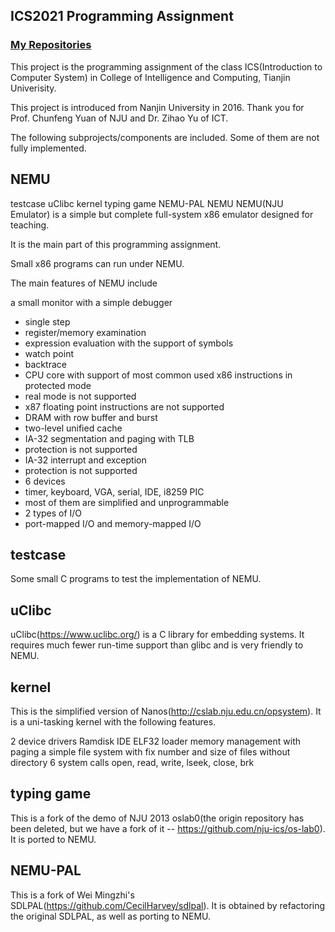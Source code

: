 ## ICS2021 Programming Assignment
### [My Repositories](https://gitee.com/trouverecc/NEMU2021)
This project is the programming assignment of the class ICS(Introduction to Computer System) in College of Intelligence and Computing, Tianjin Univerisity.

This project is introduced from Nanjin University in 2016. Thank you for Prof. Chunfeng Yuan of NJU and Dr. Zihao Yu of ICT.

The following subprojects/components are included. Some of them are not fully implemented.

## NEMU
testcase
uClibc
kernel
typing game
NEMU-PAL
NEMU
NEMU(NJU Emulator) is a simple but complete full-system x86 emulator designed for teaching. 

It is the main part of this programming assignment. 

Small x86 programs can run under NEMU. 

The main features of NEMU include

a small monitor with a simple debugger
* single step
* register/memory examination
* expression evaluation with the support of symbols
* watch point
* backtrace
* CPU core with support of most common used x86 instructions in protected mode
* real mode is not supported
* x87 floating point instructions are not supported
* DRAM with row buffer and burst
* two-level unified cache
* IA-32 segmentation and paging with TLB
* protection is not supported
* IA-32 interrupt and exception
* protection is not supported
* 6 devices
* timer, keyboard, VGA, serial, IDE, i8259 PIC
* most of them are simplified and unprogrammable
* 2 types of I/O
* port-mapped I/O and memory-mapped I/O
## testcase
Some small C programs to test the implementation of NEMU.

## uClibc
uClibc(https://www.uclibc.org/) is a C library for embedding systems. It requires much fewer run-time support than glibc and is very friendly to NEMU.

## kernel
This is the simplified version of Nanos(http://cslab.nju.edu.cn/opsystem). It is a uni-tasking kernel with the following features.

2 device drivers
Ramdisk
IDE
ELF32 loader
memory management with paging
a simple file system
with fix number and size of files
without directory
6 system calls
open, read, write, lseek, close, brk
## typing game
This is a fork of the demo of NJU 2013 oslab0(the origin repository has been deleted, but we have a fork of it -- https://github.com/nju-ics/os-lab0). It is ported to NEMU.

## NEMU-PAL
This is a fork of Wei Mingzhi's SDLPAL(https://github.com/CecilHarvey/sdlpal). It is obtained by refactoring the original SDLPAL, as well as porting to NEMU.
